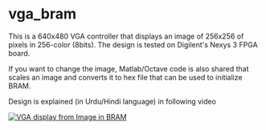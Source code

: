 # vga_bram
This is a 640x480 VGA controller that displays an image of 256x256 of pixels in 256-color (8bits). 
The design is tested on Digilent's Nexys 3 FPGA board.

If you want to change the image, Matlab/Octave code is also shared that scales an image and converts it to hex file that can be used to initialize BRAM.

Design is explained (in Urdu/Hindi language) in following video

[![VGA display from Image in BRAM](https://img.youtube.com/vi/o46ejBICdhw/0.jpg)](https://www.youtube.com/watch?v=o46ejBICdhw)
